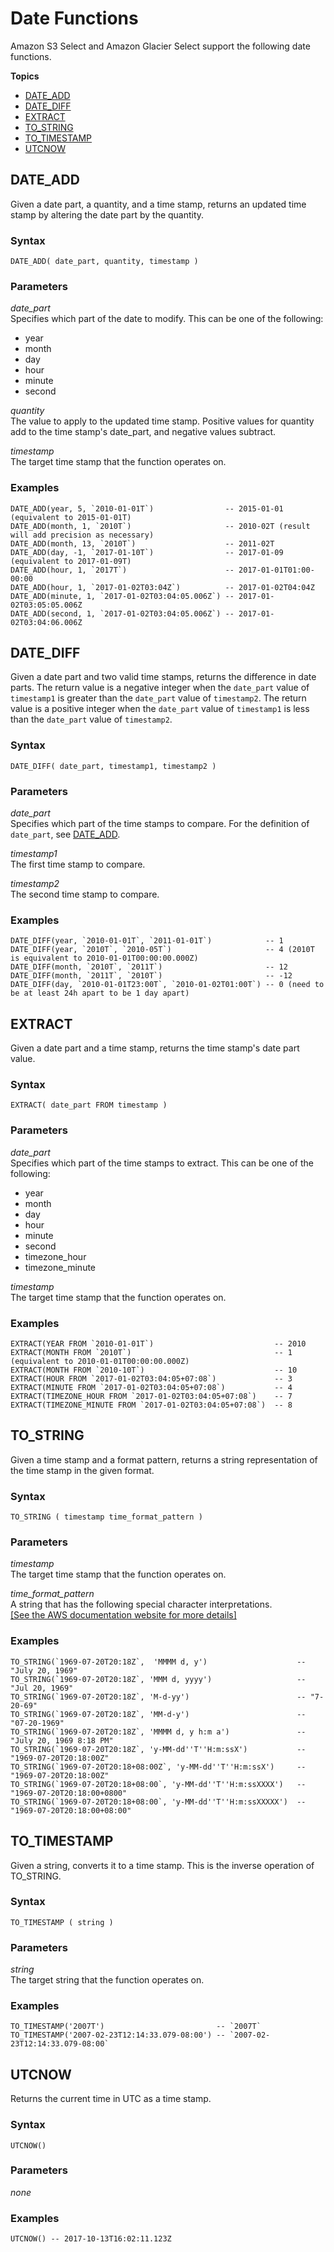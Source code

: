 # Date Functions<a name="s3-glacier-select-sql-reference-date"></a>

Amazon S3 Select and Amazon Glacier Select support the following date functions\.

**Topics**
+ [DATE\_ADD](#s3-glacier-select-sql-reference-date-add)
+ [DATE\_DIFF](#s3-glacier-select-sql-reference-date-diff)
+ [EXTRACT](#s3-glacier-select-sql-reference-extract)
+ [TO\_STRING](#s3-glacier-select-sql-reference-to-string)
+ [TO\_TIMESTAMP](#s3-glacier-select-sql-reference-to-timestamp)
+ [UTCNOW](#s3-glacier-select-sql-reference-utcnow)

## DATE\_ADD<a name="s3-glacier-select-sql-reference-date-add"></a>

Given a date part, a quantity, and a time stamp, returns an updated time stamp by altering the date part by the quantity\.

### Syntax<a name="s3-glacier-select-sql-reference-date-add-syntax"></a>

```
DATE_ADD( date_part, quantity, timestamp )
```

### Parameters<a name="s3-glacier-select-sql-reference-date-add-parameters"></a>

*date\_part*   
Specifies which part of the date to modify\. This can be one of the following:  
+ year
+ month
+ day
+ hour
+ minute
+ second

 *quantity*   
The value to apply to the updated time stamp\. Positive values for quantity add to the time stamp's date\_part, and negative values subtract\.

 *timestamp*   
The target time stamp that the function operates on\.

### Examples<a name="s3-glacier-select-sql-reference-date-add-examples"></a>

```
DATE_ADD(year, 5, `2010-01-01T`)                -- 2015-01-01 (equivalent to 2015-01-01T)
DATE_ADD(month, 1, `2010T`)                     -- 2010-02T (result will add precision as necessary)
DATE_ADD(month, 13, `2010T`)                    -- 2011-02T
DATE_ADD(day, -1, `2017-01-10T`)                -- 2017-01-09 (equivalent to 2017-01-09T)
DATE_ADD(hour, 1, `2017T`)                      -- 2017-01-01T01:00-00:00
DATE_ADD(hour, 1, `2017-01-02T03:04Z`)          -- 2017-01-02T04:04Z
DATE_ADD(minute, 1, `2017-01-02T03:04:05.006Z`) -- 2017-01-02T03:05:05.006Z
DATE_ADD(second, 1, `2017-01-02T03:04:05.006Z`) -- 2017-01-02T03:04:06.006Z
```

## DATE\_DIFF<a name="s3-glacier-select-sql-reference-date-diff"></a>

Given a date part and two valid time stamps, returns the difference in date parts\. The return value is a negative integer when the `date_part` value of `timestamp1` is greater than the `date_part` value of `timestamp2`\. The return value is a positive integer when the `date_part` value of `timestamp1` is less than the `date_part` value of `timestamp2`\.

### Syntax<a name="s3-glacier-select-sql-reference-date-diff-syntax"></a>

```
DATE_DIFF( date_part, timestamp1, timestamp2 )
```

### Parameters<a name="s3-glacier-select-sql-reference-date-diff-parameters"></a>

 *date\_part*   
Specifies which part of the time stamps to compare\. For the definition of `date_part`, see [DATE\_ADD](#s3-glacier-select-sql-reference-date-add)\.

 *timestamp1*   
The first time stamp to compare\.

 *timestamp2*   
The second time stamp to compare\.

### Examples<a name="s3-glacier-select-sql-reference-date-diff-examples"></a>

```
DATE_DIFF(year, `2010-01-01T`, `2011-01-01T`)            -- 1
DATE_DIFF(year, `2010T`, `2010-05T`)                     -- 4 (2010T is equivalent to 2010-01-01T00:00:00.000Z)
DATE_DIFF(month, `2010T`, `2011T`)                       -- 12
DATE_DIFF(month, `2011T`, `2010T`)                       -- -12
DATE_DIFF(day, `2010-01-01T23:00T`, `2010-01-02T01:00T`) -- 0 (need to be at least 24h apart to be 1 day apart)
```

## EXTRACT<a name="s3-glacier-select-sql-reference-extract"></a>

Given a date part and a time stamp, returns the time stamp's date part value\.

### Syntax<a name="s3-glacier-select-sql-reference-extract-syntax"></a>

```
EXTRACT( date_part FROM timestamp )
```

### Parameters<a name="s3-glacier-select-sql-reference-extract-parameters"></a>

 *date\_part*   
Specifies which part of the time stamps to extract\. This can be one of the following:  
+ year
+ month
+ day
+ hour
+ minute
+ second
+ timezone\_hour
+ timezone\_minute

 *timestamp*   
The target time stamp that the function operates on\.

### Examples<a name="s3-glacier-select-sql-reference-extract-examples"></a>

```
EXTRACT(YEAR FROM `2010-01-01T`)                           -- 2010
EXTRACT(MONTH FROM `2010T`)                                -- 1 (equivalent to 2010-01-01T00:00:00.000Z)
EXTRACT(MONTH FROM `2010-10T`)                             -- 10
EXTRACT(HOUR FROM `2017-01-02T03:04:05+07:08`)             -- 3
EXTRACT(MINUTE FROM `2017-01-02T03:04:05+07:08`)           -- 4
EXTRACT(TIMEZONE_HOUR FROM `2017-01-02T03:04:05+07:08`)    -- 7
EXTRACT(TIMEZONE_MINUTE FROM `2017-01-02T03:04:05+07:08`)  -- 8
```

## TO\_STRING<a name="s3-glacier-select-sql-reference-to-string"></a>

Given a time stamp and a format pattern, returns a string representation of the time stamp in the given format\.

### Syntax<a name="s3-glacier-select-sql-reference-size-syntax"></a>

```
TO_STRING ( timestamp time_format_pattern )
```

### Parameters<a name="s3-glacier-select-sql-reference-size-parameters"></a>

 *timestamp*   
The target time stamp that the function operates on\.

 *time\_format\_pattern*   
A string that has the following special character interpretations\.      
[\[See the AWS documentation website for more details\]](http://docs.aws.amazon.com/AmazonS3/latest/dev/s3-glacier-select-sql-reference-date.html)

### Examples<a name="s3-glacier-select-sql-reference-size-examples"></a>

```
TO_STRING(`1969-07-20T20:18Z`,  'MMMM d, y')                    -- "July 20, 1969"
TO_STRING(`1969-07-20T20:18Z`, 'MMM d, yyyy')                   -- "Jul 20, 1969"
TO_STRING(`1969-07-20T20:18Z`, 'M-d-yy')                        -- "7-20-69"
TO_STRING(`1969-07-20T20:18Z`, 'MM-d-y')                        -- "07-20-1969"
TO_STRING(`1969-07-20T20:18Z`, 'MMMM d, y h:m a')               -- "July 20, 1969 8:18 PM"
TO_STRING(`1969-07-20T20:18Z`, 'y-MM-dd''T''H:m:ssX')           -- "1969-07-20T20:18:00Z"
TO_STRING(`1969-07-20T20:18+08:00Z`, 'y-MM-dd''T''H:m:ssX')     -- "1969-07-20T20:18:00Z"
TO_STRING(`1969-07-20T20:18+08:00`, 'y-MM-dd''T''H:m:ssXXXX')   -- "1969-07-20T20:18:00+0800"
TO_STRING(`1969-07-20T20:18+08:00`, 'y-MM-dd''T''H:m:ssXXXXX')  -- "1969-07-20T20:18:00+08:00"
```

## TO\_TIMESTAMP<a name="s3-glacier-select-sql-reference-to-timestamp"></a>

Given a string, converts it to a time stamp\. This is the inverse operation of TO\_STRING\.

### Syntax<a name="s3-glacier-select-sql-reference-to-timestamp-syntax"></a>

```
TO_TIMESTAMP ( string )
```

### Parameters<a name="s3-glacier-select-sql-reference-to-timestamp-parameters"></a>

 *string*   
The target string that the function operates on\.

### Examples<a name="s3-glacier-select-sql-reference-to-timestamp-examples"></a>

```
TO_TIMESTAMP('2007T')                         -- `2007T`
TO_TIMESTAMP('2007-02-23T12:14:33.079-08:00') -- `2007-02-23T12:14:33.079-08:00`
```

## UTCNOW<a name="s3-glacier-select-sql-reference-utcnow"></a>

Returns the current time in UTC as a time stamp\.

### Syntax<a name="s3-glacier-select-sql-reference-utcnow-syntax"></a>

```
UTCNOW()
```

### Parameters<a name="s3-glacier-select-sql-reference-utcnow-parameters"></a>

*none*

### Examples<a name="s3-glacier-select-sql-reference-utcnow-examples"></a>

```
UTCNOW() -- 2017-10-13T16:02:11.123Z
```